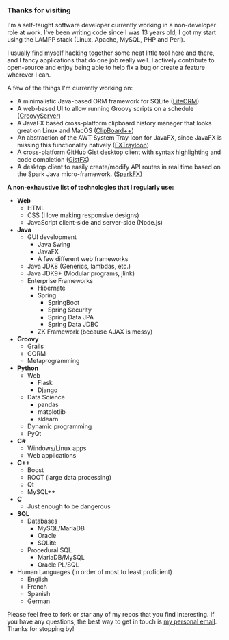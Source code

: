 ### Thanks for visiting

I'm a self-taught software developer currently working in a
non-developer role at work. I've been writing code since I was 13 years old; I got my start using the LAMPP stack (Linux, Apache, MySQL, PHP and Perl).


I usually find myself hacking together some neat little tool here and there, and I fancy
applications that do one job really well. I actively contribute to open-source and enjoy
being able to help fix a bug or create a feature wherever I can.

A few of the things I'm currently working on:

- A minimalistic Java-based ORM framework for SQLite ([LiteORM](https://github.com/dustinkredmond/LiteORM#readme))
- A web-based UI to allow running Groovy scripts on a schedule ([GroovyServer](https://github.com/dustinkredmond/GroovyServer#readme))
- A JavaFX based cross-platform clipboard history manager that looks great on Linux and MacOS ([ClipBoard++](https://github.com/dustinkredmond/ClipBoardPlusPlus#readme))
- An abstraction of the AWT System Tray Icon for JavaFX, since JavaFX is missing this functionality natively ([FXTrayIcon](https://github.com/dustinkredmond/FXTrayIcon#readme))
- A cross-platform GitHub Gist desktop client with syntax highlighting and code completion ([GistFX](https://github.com/dustinkredmond/GistFX#readme))
- A desktop client to easily create/modify API routes in real time based on the Spark Java micro-framework. ([SparkFX](https://github.com/dustinkredmond/sparkfx#readme))

**A non-exhaustive list of technologies that I regularly use:**

- **Web**
  - HTML
  - CSS (I love making responsive designs)
  - JavaScript client-side and server-side (Node.js)
- **Java**
  - GUI development
    - Java Swing
    - JavaFX
    - A few different web frameworks
  - Java JDK8 (Generics, lambdas, etc.)
  - Java JDK9+ (Modular programs, jlink)
  - Enterprise Frameworks
    - Hibernate
    - Spring
      - SpringBoot
      - Spring Security
      - Spring Data JPA
      - Spring Data JDBC
    - ZK Framework (because AJAX is messy)   
- **Groovy**
  - Grails
  - GORM
  - Metaprogramming
- **Python**
  - Web
    - Flask
    - Django
  - Data Science
    - pandas
    - matplotlib
    - sklearn
  - Dynamic programming
  - PyQt
- **C#**
  - Windows/Linux apps
  - Web applications
- **C++**
  - Boost
  - ROOT (large data processing)
  - Qt
  - MySQL++
- **C**
  - Just enough to be dangerous
- **SQL**
  - Databases
    - MySQL/MariaDB
    - Oracle
    - SQLite
  - Procedural SQL
    - MariaDB/MySQL
    - Oracle PL/SQL
- Human Languages (in order of most to least proficient)
  - English
  - French
  - Spanish
  - German
    

Please feel free to fork or star any of my repos that you find interesting. If you have any questions, the best way to 
get in touch is [my personal email](mailto:dustin@dustinredmond.com). Thanks for stopping by!
